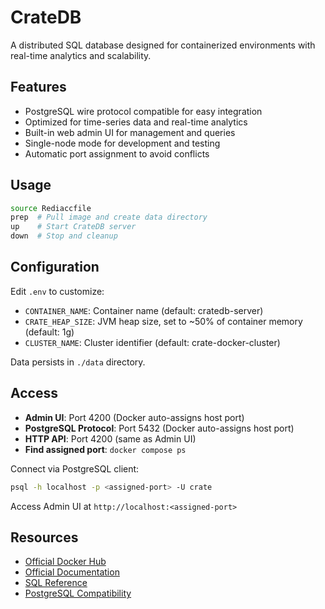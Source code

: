 # CrateDB

A distributed SQL database designed for containerized environments with real-time analytics and scalability.

## Features
- PostgreSQL wire protocol compatible for easy integration
- Optimized for time-series data and real-time analytics
- Built-in web admin UI for management and queries
- Single-node mode for development and testing
- Automatic port assignment to avoid conflicts

## Usage
```bash
source Rediaccfile
prep  # Pull image and create data directory
up    # Start CrateDB server
down  # Stop and cleanup
```

## Configuration
Edit `.env` to customize:
- `CONTAINER_NAME`: Container name (default: cratedb-server)
- `CRATE_HEAP_SIZE`: JVM heap size, set to ~50% of container memory (default: 1g)
- `CLUSTER_NAME`: Cluster identifier (default: crate-docker-cluster)

Data persists in `./data` directory.

## Access
- **Admin UI**: Port 4200 (Docker auto-assigns host port)
- **PostgreSQL Protocol**: Port 5432 (Docker auto-assigns host port)
- **HTTP API**: Port 4200 (same as Admin UI)
- **Find assigned port**: `docker compose ps`

Connect via PostgreSQL client:
```bash
psql -h localhost -p <assigned-port> -U crate
```

Access Admin UI at `http://localhost:<assigned-port>`

## Resources
- [Official Docker Hub](https://hub.docker.com/_/crate)
- [Official Documentation](https://cratedb.com/docs)
- [SQL Reference](https://cratedb.com/docs/crate/reference/en/latest/sql/index.html)
- [PostgreSQL Compatibility](https://cratedb.com/docs/crate/reference/en/latest/interfaces/postgres.html)
